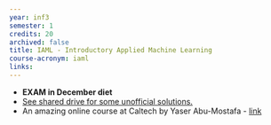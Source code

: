 ```yaml
---
year: inf3
semester: 1
credits: 20
archived: false
title: IAML - Introductory Applied Machine Learning
course-acronym: iaml
links:
---
```


- **EXAM in December diet**
- <u>See shared drive for some unofficial solutions.</u>
- An amazing online course at Caltech by Yaser Abu-Mostafa - [link](http://work.caltech.edu/previous.html)
